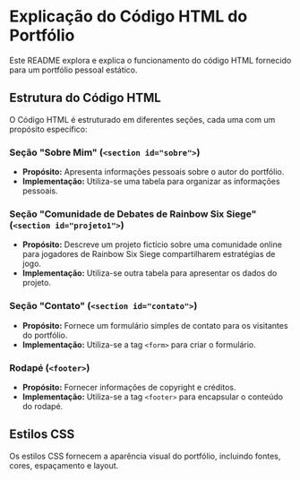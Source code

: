 # Explicação do Código HTML do Portfólio

Este README explora e explica o funcionamento do código HTML fornecido para um portfólio pessoal estático.

## Estrutura do Código HTML

O Código HTML é estruturado em diferentes seções, cada uma com um propósito específico:

### Seção "Sobre Mim" (`<section id="sobre">`)

- **Propósito:** Apresenta informações pessoais sobre o autor do portfólio.
- **Implementação:** Utiliza-se uma tabela para organizar as informações pessoais.

### Seção "Comunidade de Debates de Rainbow Six Siege" (`<section id="projeto1">`)

- **Propósito:** Descreve um projeto fictício sobre uma comunidade online para jogadores de Rainbow Six Siege compartilharem estratégias de jogo.
- **Implementação:** Utiliza-se outra tabela para apresentar os dados do projeto.

### Seção "Contato" (`<section id="contato">`)

- **Propósito:** Fornece um formulário simples de contato para os visitantes do portfólio.
- **Implementação:** Utiliza-se a tag `<form>` para criar o formulário.

### Rodapé (`<footer>`)

- **Propósito:** Fornecer informações de copyright e créditos.
- **Implementação:** Utiliza-se a tag `<footer>` para encapsular o conteúdo do rodapé.

## Estilos CSS

Os estilos CSS fornecem a aparência visual do portfólio, incluindo fontes, cores, espaçamento e layout.
